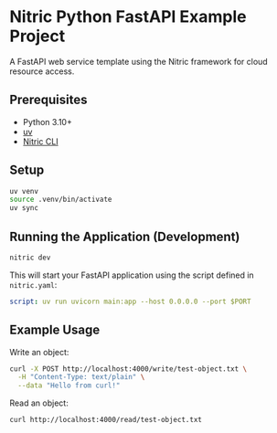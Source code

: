 # Nitric Python FastAPI Example Project

A FastAPI web service template using the Nitric framework for cloud resource access.

## Prerequisites
- Python 3.10+
- [uv](https://github.com/astral-sh/uv)
- [Nitric CLI](https://nitric.io/docs/installation)

## Setup
```bash
uv venv
source .venv/bin/activate
uv sync
```

## Running the Application (Development)
```bash
nitric dev
```
This will start your FastAPI application using the script defined in `nitric.yaml`:
```yaml
script: uv run uvicorn main:app --host 0.0.0.0 --port $PORT
```

## Example Usage
Write an object:
```bash
curl -X POST http://localhost:4000/write/test-object.txt \
  -H "Content-Type: text/plain" \
  --data "Hello from curl!"
```
Read an object:
```bash
curl http://localhost:4000/read/test-object.txt
```
